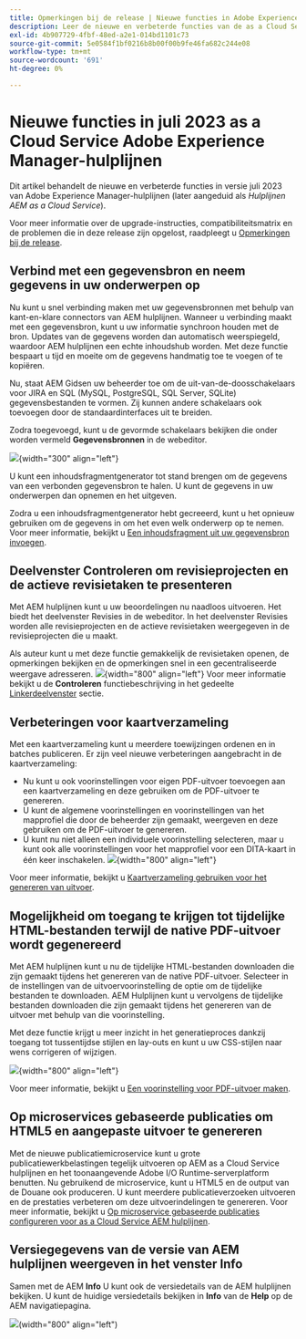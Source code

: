 ```yaml
---
title: Opmerkingen bij de release | Nieuwe functies in Adobe Experience Manager-hulplijnen, release van juli 2023
description: Leer de nieuwe en verbeterde functies van de as a Cloud Service Adobe Experience Manager-hulplijnen in juli 2023
exl-id: 4b907729-4fbf-48ed-a2e1-014bd1101c73
source-git-commit: 5e0584f1bf0216b8b00f00b9fe46fa682c244e08
workflow-type: tm+mt
source-wordcount: '691'
ht-degree: 0%

---
```


# Nieuwe functies in juli 2023 as a Cloud Service Adobe Experience Manager-hulplijnen

Dit artikel behandelt de nieuwe en verbeterde functies in versie juli 2023 van Adobe Experience Manager-hulplijnen (later aangeduid als *Hulplijnen AEM as a Cloud Service*).

Voor meer informatie over de upgrade-instructies, compatibiliteitsmatrix en de problemen die in deze release zijn opgelost, raadpleegt u [Opmerkingen bij de release](release-notes-2023.7.0.md).

## Verbind met een gegevensbron en neem gegevens in uw onderwerpen op

Nu kunt u snel verbinding maken met uw gegevensbronnen met behulp van kant-en-klare connectors van AEM hulplijnen. Wanneer u verbinding maakt met een gegevensbron, kunt u uw informatie synchroon houden met de bron. Updates van de gegevens worden dan automatisch weerspiegeld, waardoor AEM hulplijnen een echte inhoudshub worden. Met deze functie bespaart u tijd en moeite om de gegevens handmatig toe te voegen of te kopiëren.

Nu, staat AEM Gidsen uw beheerder toe om de uit-van-de-doosschakelaars voor JIRA en SQL (MySQL, PostgreSQL, SQL Server, SQLite) gegevensbestanden te vormen. Zij kunnen andere schakelaars ook toevoegen door de standaardinterfaces uit te breiden.

Zodra toegevoegd, kunt u de gevormde schakelaars bekijken die onder worden vermeld **Gegevensbronnen** in de webeditor.

![](assets/code-snippet-generator.png){width="300" align="left"}

U kunt een inhoudsfragmentgenerator tot stand brengen om de gegevens van een verbonden gegevensbron te halen. U kunt de gegevens in uw onderwerpen dan opnemen en het uitgeven.

Zodra u een inhoudsfragmentgenerator hebt gecreeerd, kunt u het opnieuw gebruiken om de gegevens in om het even welk onderwerp op te nemen. Voor meer informatie, bekijkt u [Een inhoudsfragment uit uw gegevensbron invoegen](../user-guide/web-editor-content-snippet.md).



## Deelvenster Controleren om revisieprojecten en de actieve revisietaken te presenteren

Met AEM hulplijnen kunt u uw beoordelingen nu naadloos uitvoeren. Het biedt het deelvenster Revisies in de webeditor. In het deelvenster Revisies worden alle revisieprojecten en de actieve revisietaken weergegeven in de revisieprojecten die u maakt.

Als auteur kunt u met deze functie gemakkelijk de revisietaken openen, de opmerkingen bekijken en de opmerkingen snel in een gecentraliseerde weergave adresseren.
![](assets/active-review-task-comments.png){width="800" align="left"}
Voor meer informatie bekijkt u de **Controleren** functiebeschrijving in het gedeelte [Linkerdeelvenster](../user-guide/web-editor-features.md#id2051EA0M0HS) sectie.


## Verbeteringen voor kaartverzameling

Met een kaartverzameling kunt u meerdere toewijzingen ordenen en in batches publiceren. Er zijn veel nieuwe verbeteringen aangebracht in de kaartverzameling:

- Nu kunt u ook voorinstellingen voor eigen PDF-uitvoer toevoegen aan een kaartverzameling en deze gebruiken om de PDF-uitvoer te genereren.
- U kunt de algemene voorinstellingen en voorinstellingen van het mapprofiel die door de beheerder zijn gemaakt, weergeven en deze gebruiken om de PDF-uitvoer te genereren.
- U kunt nu niet alleen een individuele voorinstelling selecteren, maar u kunt ook alle voorinstellingen voor het mapprofiel voor een DITA-kaart in één keer inschakelen.
  ![](assets/edit-map-collection.png){width="800" align="left"}

Voor meer informatie, bekijkt u [Kaartverzameling gebruiken voor het genereren van uitvoer](../user-guide/generate-output-use-map-collection-output-generation.md).

## Mogelijkheid om toegang te krijgen tot tijdelijke HTML-bestanden terwijl de native PDF-uitvoer wordt gegenereerd

Met AEM hulplijnen kunt u nu de tijdelijke HTML-bestanden downloaden die zijn gemaakt tijdens het genereren van de native PDF-uitvoer. Selecteer in de instellingen van de uitvoervoorinstelling de optie om de tijdelijke bestanden te downloaden.  AEM Hulplijnen kunt u vervolgens de tijdelijke bestanden downloaden die zijn gemaakt tijdens het genereren van de uitvoer met behulp van die voorinstelling.

Met deze functie krijgt u meer inzicht in het generatieproces dankzij toegang tot tussentijdse stijlen en lay-outs en kunt u uw CSS-stijlen naar wens corrigeren of wijzigen.

![](assets/native-pdf-advanced-settings.png){width="800" align="left"}

Voor meer informatie, bekijkt u [Een voorinstelling voor PDF-uitvoer maken](../web-editor/native-pdf-web-editor.md#create-output-preset).

## Op microservices gebaseerde publicaties om HTML5 en aangepaste uitvoer te genereren

Met de nieuwe publicatiemicroservice kunt u grote publicatiewerkbelastingen tegelijk uitvoeren op AEM as a Cloud Service hulplijnen en het toonaangevende Adobe I/O Runtime-serverplatform benutten. Nu gebruikend de microservice, kunt u HTML5 en de output van de Douane ook produceren.
U kunt meerdere publicatieverzoeken uitvoeren en de prestaties verbeteren om deze uitvoerindelingen te genereren.
Voor meer informatie, bekijkt u [Op microservice gebaseerde publicaties configureren voor as a Cloud Service AEM hulplijnen](../knowledge-base/publishing/configure-microservices.md).

## Versiegegevens van de versie van AEM hulplijnen weergeven in het venster Info

Samen met de AEM **Info** U kunt ook de versiedetails van de AEM hulplijnen bekijken. U kunt de huidige versiedetails bekijken in **Info** van de **Help** op de AEM navigatiepagina.

![](assets/about-aem-help.png)(width=&quot;800&quot; align=&quot;left&quot;)
